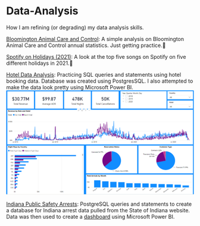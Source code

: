 # Data-Analysis
How I am refining (or degrading) my data analysis skills.

[Bloomington Animal Care and Control](https://github.com/recordofloaduswar/Data-Analysis/tree/main/Bloomington%20ACC): A simple analysis on Bloomington Animal Care and Control annual statistics. Just getting practice.:dog:

[Spotify on Holidays (2021)](https://github.com/recordofloaduswar/Data-Analysis/blob/main/Spotify_2021_Holidays.ipynb): A look at the top five songs on Spotify on five different holidays in 2021.:musical_note:

[Hotel Data Analysis](https://github.com/recordofloaduswar/Data-Analysis/blob/165a52e5e7a8e3d7f03a6d157d6d9f424e4e5151/Hotel_Data_Queries.sql): Practicing SQL queries and statements using hotel booking data. Database was created using PostgresSQL. I also attempted to make the data look pretty using Microsoft Power BI.
![Hotel Data Analysis Dashboard](https://github.com/recordofloaduswar/Data-Analysis/blob/074de45229a3f37fdcd16b95e15e31f67c630e62/Dashboard_PowerBI.png)

[Indiana Public Safety Arrests](https://github.com/recordofloaduswar/Data-Analysis/blob/36c422e89b2c22f325d484b2e0acd3178151f197/SQL%20-%20Indiana%20Arrests.sql): PostgreSQL queries and statements to create a database for Indiana arrest data pulled from the State of Indiana website. Data was then used to create a [dashboard](https://app.powerbi.com/view?r=eyJrIjoiZmI5NjY0ZWYtZWY0My00MDM3LTg0MmMtYTY5YjU1NzkxZTQ2IiwidCI6IjA0YjIyYzkxLTgwZTgtNDZmMi1hMTU3LWQ0OTBhM2YxNDA2MiJ9) using Microsoft Power BI.
